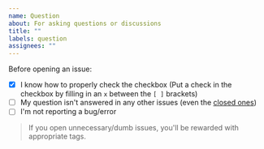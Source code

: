 ```yaml
---
name: Question
about: For asking questions or discussions
title: ""
labels: question
assignees: ""
---
```


Before opening an issue:

- [x] I know how to properly check the checkbox (Put a check in the checkbox by filling in an `x` between the `[ ]` brackets)
- [ ] My question isn't answered in any other issues (even the [closed ones](https://github.com/Fate-Grand-Automata/FGA/issues?q=is%3Aissue+is%3Aclosed))
- [ ] I'm not reporting a bug/error

> If you open unnecessary/dumb issues, you'll be rewarded with appropriate tags.
